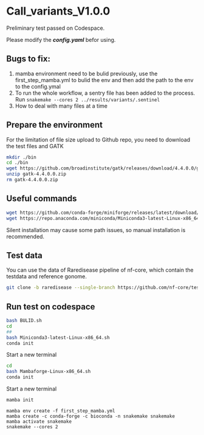 # Call_variants_V1.0.0
Preliminary test passed on Codespace.

Please modify the ___config.yaml___ befor using.

## Bugs to fix:
1. mamba environment need to be bulid previously, use the first_step_mamba.yml to bulid the env and then add the path to the env to the config.ymal
2. To run the whole workflow, a sentry file has been added to the process. Run `snakemake --cores 2 ../results/variants/.sentinel`
3. How to deal with many files at a time

## Prepare the environment
For the limitation of file size upload to Github repo, you need to download the test files and GATK
```bash
mkdir ./bin
cd ./bin
wget https://github.com/broadinstitute/gatk/releases/download/4.4.0.0/gatk-4.4.0.0.zip
unzip gatk-4.4.0.0.zip
rm gatk-4.4.0.0.zip
```

## Useful commands 
```bash
wget https://github.com/conda-forge/miniforge/releases/latest/download/Mambaforge-Linux-x86_64.sh
wget https://repo.anaconda.com/miniconda/Miniconda3-latest-Linux-x86_64.sh
```
Silent installation may cause some path issues, so manual installation is recommended.

## Test data
You can use the data of Raredisease pipeline of nf-core, which contain the testdata and reference gonome.
```bash
git clone -b raredisease --single-branch https://github.com/nf-core/test-datasets.git
```
## Run test on codespace
```bash 
bash BULID.sh
cd
##
bash Miniconda3-latest-Linux-x86_64.sh
conda init
```
Start a new terminal
```bash
cd
bash Mambaforge-Linux-x86_64.sh
conda init
```
Start a new terminal
```bash
mamba init
```
```
mamba env create -f first_step_mamba.yml
mamba create -c conda-forge -c bioconda -n snakemake snakemake
mamba activate snakemake
snakemake --cores 2 
```
